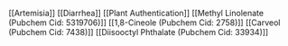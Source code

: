 [[Artemisia]]
[[Diarrhea]]
[[Plant Authentication]]
[[Methyl Linolenate (Pubchem Cid: 5319706)]]
[[1,8-Cineole (Pubchem Cid: 2758)]]
[[Carveol (Pubchem Cid: 7438)]]
[[Diisooctyl Phthalate (Pubchem Cid: 33934)]]
